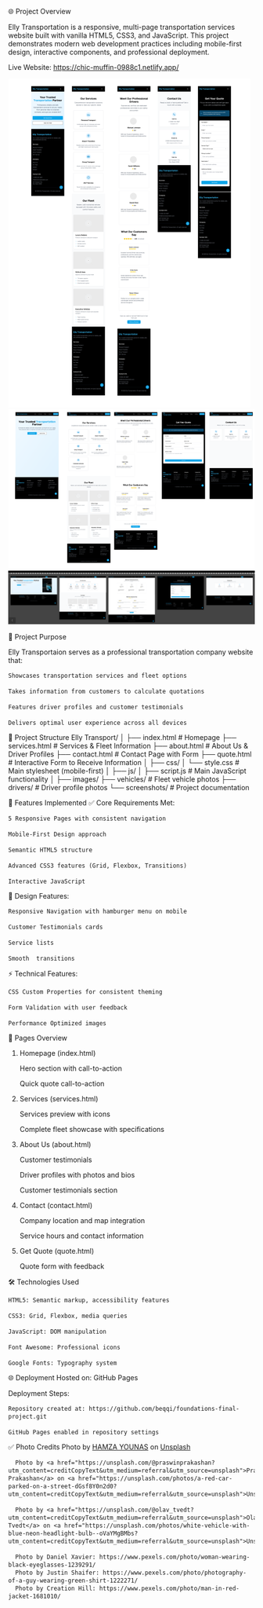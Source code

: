 🌐 Project Overview

Elly Transportation is a responsive, multi-page transportation services website built with vanilla HTML5, CSS3, and JavaScript. This project demonstrates modern web development practices including mobile-first design, interactive components, and professional deployment.

Live Website: https://chic-muffin-0988c1.netlify.app/

![mobile design screenshot](images/screenshots/image.png)
![tablet design screenshot](images/screenshots/image-1.png)
![desktop design screenshot](images/screenshots/image-2.png)


🎯 Project Purpose

Elly Transportaion serves as a professional transportation company website that:

    Showcases transportation services and fleet options

    Takes information from customers to calculate quotations

    Features driver profiles and customer testimonials

    Delivers optimal user experience across all devices

📁 Project Structure
Elly Transport/
│
├── index.html              # Homepage
├── services.html           # Services & Fleet Information
├── about.html              # About Us & Driver Profiles
├── contact.html            # Contact Page with Form
├── quote.html              # Interactive Form to Receive Information
│
├── css/
│   └── style.css           # Main stylesheet (mobile-first)
│
├── js/
│   ├── script.js           # Main JavaScript functionality
│
├── images/
    ├── vehicles/           # Fleet vehicle photos
    ├── drivers/            # Driver profile photos
    └── screenshots/        # Project documentation



🚀 Features Implemented
✅ Core Requirements Met:

    5 Responsive Pages with consistent navigation

    Mobile-First Design approach

    Semantic HTML5 structure

    Advanced CSS3 features (Grid, Flexbox, Transitions)

    Interactive JavaScript 


🎨 Design Features:

    Responsive Navigation with hamburger menu on mobile

    Customer Testimonials cards

    Service lists

    Smooth  transitions


⚡ Technical Features:

    CSS Custom Properties for consistent theming

    Form Validation with user feedback

    Performance Optimized images


📱 Pages Overview
1. Homepage (index.html)

    Hero section with call-to-action

    Quick quote call-to-action

2. Services (services.html)

    Services preview with icons 

    Complete fleet showcase with specifications


3. About Us (about.html)

    Customer testimonials

    Driver profiles with photos and bios

    Customer testimonials section


4. Contact (contact.html)

    Company location and map integration

    Service hours and contact information


5. Get Quote (quote.html)

    Quote form with feedback

🛠️ Technologies Used

    HTML5: Semantic markup, accessibility features

    CSS3: Grid, Flexbox, media queries

    JavaScript: DOM manipulation

    Font Awesome: Professional icons

    Google Fonts: Typography system

🌐 Deployment
Hosted on: GitHub Pages

Deployment Steps:

    Repository created at: https://github.com/beqqi/foundations-final-project.git 

    GitHub Pages enabled in repository settings


✅ Photo Credits
      Photo by <a href="https://unsplash.com/@hya14?utm_content=creditCopyText&utm_medium=referral&utm_source=unsplash">HAMZA YOUNAS</a> on <a href="https://unsplash.com/photos/gray-mercedes-benz-suv-on-brown-dirt-road-during-daytime-dLj744XVa2s?utm_content=creditCopyText&utm_medium=referral&utm_source=unsplash">Unsplash</a>
            
      Photo by <a href="https://unsplash.com/@praswinprakashan?utm_content=creditCopyText&utm_medium=referral&utm_source=unsplash">Praswin Prakashan</a> on <a href="https://unsplash.com/photos/a-red-car-parked-on-a-street-dGsf8Y0n2d0?utm_content=creditCopyText&utm_medium=referral&utm_source=unsplash">Unsplash</a>
            
      Photo by <a href="https://unsplash.com/@olav_tvedt?utm_content=creditCopyText&utm_medium=referral&utm_source=unsplash">Olav Tvedt</a> on <a href="https://unsplash.com/photos/white-vehicle-with-blue-neon-headlight-bulb--oVaYMgBMbs?utm_content=creditCopyText&utm_medium=referral&utm_source=unsplash">Unsplash</a>
         
      Photo by Daniel Xavier: https://www.pexels.com/photo/woman-wearing-black-eyeglasses-1239291/ 
      Photo by Justin Shaifer: https://www.pexels.com/photo/photography-of-a-guy-wearing-green-shirt-1222271/
      Photo by Creation Hill: https://www.pexels.com/photo/man-in-red-jacket-1681010/
